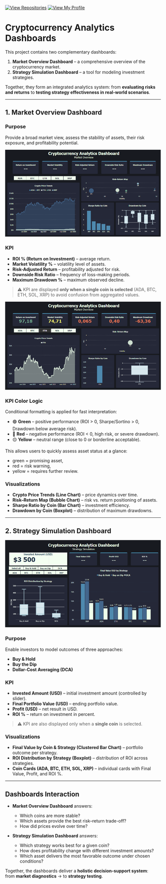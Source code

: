 [![View Repositories](https://img.shields.io/badge/View-My_Repositories-blue?logo=GitHub)](https://github.com/Yulia-Momotyuk?tab=repositories)
[![View My Profile](https://img.shields.io/badge/View-My_Profile-green?logo=GitHub)](https://github.com/Yulia-Momotyuk)
# Cryptocurrency Analytics Dashboards  

This project contains two complementary dashboards:  
1. **Market Overview Dashboard** – a comprehensive overview of the cryptocurrency market.  
2. **Strategy Simulation Dashboard** – a tool for modeling investment strategies.  

Together, they form an integrated analytics system: from **evaluating risks and returns** to **testing strategy effectiveness in real-world scenarios**.  

---

## 1. Market Overview Dashboard  

### Purpose  
Provide a broad market view, assess the stability of assets, their risk exposure, and profitability potential.  

![Market Overview](screenshots/market_overview.PNG)  

### KPI  
- **ROI % (Return on Investment)** – average return.  
- **Market Volatility %** – volatility level of assets.  
- **Risk-Adjusted Return** – profitability adjusted for risk.  
- **Downside Risk Ratio** – frequency of loss-making periods.  
- **Maximum Drawdown %** – maximum observed decline.  

> ⚠️ KPI are displayed **only when a single coin is selected** (ADA, BTC, ETH, SOL, XRP) to avoid confusion from aggregated values.  

![Market Overview](screenshots/market_overview_2.PNG)  

### KPI Color Logic  
Conditional formatting is applied for fast interpretation:  
- 🟢 **Green** – positive performance (ROI > 0, Sharpe/Sortino > 0, Drawdown below average risk).  
- 🔴 **Red** – negative performance (ROI < 0, high risk, or severe drawdown).  
- 🟡 **Yellow** – neutral range (close to 0 or borderline acceptable).  

This allows users to quickly assess asset status at a glance:  
- green = promising asset,  
- red = risk warning,  
- yellow = requires further review.  

### Visualizations  
- **Crypto Price Trends (Line Chart)** – price dynamics over time.  
- **Risk–Return Map (Bubble Chart)** – risk vs. return positioning of assets.  
- **Sharpe Ratio by Coin (Bar Chart)** – investment efficiency.  
- **Drawdown by Coin (Boxplot)** – distribution of maximum drawdowns.  

---

## 2. Strategy Simulation Dashboard  

![Strategy Simulation](screenshots/strategy_simulation.PNG)

### Purpose  
Enable investors to model outcomes of three approaches:  
- **Buy & Hold**  
- **Buy the Dip**  
- **Dollar-Cost Averaging (DCA)**  

### KPI  
- **Invested Amount (USD)** – initial investment amount (controlled by slider).  
- **Final Portfolio Value (USD)** – ending portfolio value.  
- **Profit (USD)** – net result in USD.  
- **ROI %** – return on investment in percent.  

> ⚠️ KPI are also displayed only when a **single coin** is selected.  

### Visualizations  
- **Final Value by Coin & Strategy (Clustered Bar Chart)** – portfolio outcome per strategy.  
- **ROI Distribution by Strategy (Boxplot)** – distribution of ROI across strategies.  
- **Coin Cards (ADA, BTC, ETH, SOL, XRP)** – individual cards with Final Value, Profit, and ROI %.  

---

## Dashboards Interaction  

- **Market Overview Dashboard** answers:  
  - Which coins are more stable?  
  - Which assets provide the best risk–return trade-off?  
  - How did prices evolve over time?  

- **Strategy Simulation Dashboard** answers:  
  - Which strategy works best for a given coin?  
  - How does profitability change with different investment amounts?  
  - Which asset delivers the most favorable outcome under chosen conditions?  

 Together, the dashboards deliver a **holistic decision-support system**:  
from **market diagnostics** → to **strategy testing**.  
